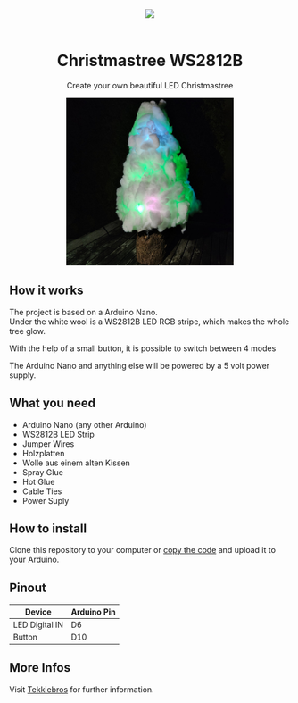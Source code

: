<div align="center">
    <a href="https://tekkiebros.de">
        <img height="150" src="https://www.tekkiebros.de/wp-content/uploads/TekkieBros-Logo_small-Kopie.jpg">
    </a>
    <br>
    <br>
    <h1>Christmastree WS2812B</h1>
    <p>
        Create your own beautiful LED Christmastree
    </p>
    <img height="300" src="https://github.com/tekkiebros/christmastree/blob/main/images/LED%20Weihnachtsbaum_Beitrag.jpg">
</div>

## How it works
The project is based on a Arduino Nano.\
Under the white wool is a WS2812B LED RGB stripe, which makes the whole tree glow.

With the help of a small button, it is possible to switch between 4 modes

The Arduino Nano and anything else will be powered by a 5 volt power supply.



## What you need
- Arduino Nano (any other Arduino)
- WS2812B LED Strip
- Jumper Wires
- Holzplatten
- Wolle aus einem alten Kissen
- Spray Glue
- Hot Glue
- Cable Ties
- Power Suply

## How to install
Clone this repository to your computer or [copy the code](https://github.com/tekkiebros/christmastree/blob/main/Weihnachtsbaum) and upload it to your Arduino.

## Pinout

| Device | Arduino Pin |
|--------------|--------|
| LED Digital IN | D6 | 
| Button| D10|


## More Infos
Visit [Tekkiebros](https://tekkiebros.de) for further information.
